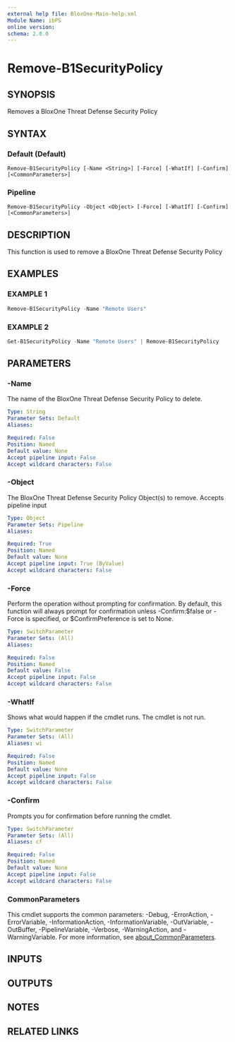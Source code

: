 ```yaml
---
external help file: BloxOne-Main-help.xml
Module Name: ibPS
online version:
schema: 2.0.0
---
```


# Remove-B1SecurityPolicy

## SYNOPSIS
Removes a BloxOne Threat Defense Security Policy

## SYNTAX

### Default (Default)
```
Remove-B1SecurityPolicy [-Name <String>] [-Force] [-WhatIf] [-Confirm] [<CommonParameters>]
```

### Pipeline
```
Remove-B1SecurityPolicy -Object <Object> [-Force] [-WhatIf] [-Confirm] [<CommonParameters>]
```

## DESCRIPTION
This function is used to remove a BloxOne Threat Defense Security Policy

## EXAMPLES

### EXAMPLE 1
```powershell
Remove-B1SecurityPolicy -Name "Remote Users"
```

### EXAMPLE 2
```powershell
Get-B1SecurityPolicy -Name "Remote Users" | Remove-B1SecurityPolicy
```

## PARAMETERS

### -Name
The name of the BloxOne Threat Defense Security Policy to delete.

```yaml
Type: String
Parameter Sets: Default
Aliases:

Required: False
Position: Named
Default value: None
Accept pipeline input: False
Accept wildcard characters: False
```

### -Object
The BloxOne Threat Defense Security Policy Object(s) to remove.
Accepts pipeline input

```yaml
Type: Object
Parameter Sets: Pipeline
Aliases:

Required: True
Position: Named
Default value: None
Accept pipeline input: True (ByValue)
Accept wildcard characters: False
```

### -Force
Perform the operation without prompting for confirmation.
By default, this function will always prompt for confirmation unless -Confirm:$false or -Force is specified, or $ConfirmPreference is set to None.

```yaml
Type: SwitchParameter
Parameter Sets: (All)
Aliases:

Required: False
Position: Named
Default value: False
Accept pipeline input: False
Accept wildcard characters: False
```

### -WhatIf
Shows what would happen if the cmdlet runs.
The cmdlet is not run.

```yaml
Type: SwitchParameter
Parameter Sets: (All)
Aliases: wi

Required: False
Position: Named
Default value: None
Accept pipeline input: False
Accept wildcard characters: False
```

### -Confirm
Prompts you for confirmation before running the cmdlet.

```yaml
Type: SwitchParameter
Parameter Sets: (All)
Aliases: cf

Required: False
Position: Named
Default value: None
Accept pipeline input: False
Accept wildcard characters: False
```

### CommonParameters
This cmdlet supports the common parameters: -Debug, -ErrorAction, -ErrorVariable, -InformationAction, -InformationVariable, -OutVariable, -OutBuffer, -PipelineVariable, -Verbose, -WarningAction, and -WarningVariable. For more information, see [about_CommonParameters](http://go.microsoft.com/fwlink/?LinkID=113216).

## INPUTS

## OUTPUTS

## NOTES

## RELATED LINKS
